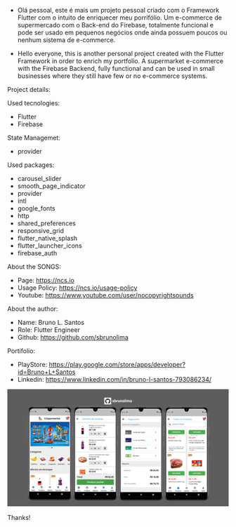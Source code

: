  - Olá pessoal, este é mais um projeto pessoal criado com o Framework Flutter com o intuito de enriquecer meu porrifólio. Um e-commerce de supermercado  com o Back-end do Firebase, totalmente funcional e pode ser usado em  pequenos negócios onde ainda possuem poucos ou nenhum sistema de e-commerce.

 - Hello everyone, this is another personal project created with the Flutter Framework in order to enrich my portfolio. A supermarket e-commerce with the Firebase Backend, fully functional and can be used in small businesses where they still have few or no e-commerce systems.

Project details:

Used tecnologies:
 - Flutter
 - Firebase

State Managemet:
 - provider

Used packages:
 - carousel_slider
 - smooth_page_indicator
 - provider
 - intl
 - google_fonts
 - http
 - shared_preferences
 - responsive_grid
 - flutter_native_splash
 - flutter_launcher_icons
 - firebase_auth


About the SONGS:
 - Page: https://ncs.io
 - Usage Policy: https://ncs.io/usage-policy
 - Youtube: https://www.youtube.com/user/nocopyrightsounds

About the author:
 - Name: Bruno L. Santos
 - Role: Flutter Engineer
 - Github: https://github.com/sbrunolima

Portifolio:
 - PlayStore: https://play.google.com/store/apps/developer?id=Bruno+L+Santos
 - Linkedin: https://www.linkedin.com/in/bruno-l-santos-793086234/

![APP image](https://raw.githubusercontent.com/sbrunolima/images/main/Shop%20APP.png)

Thanks!
